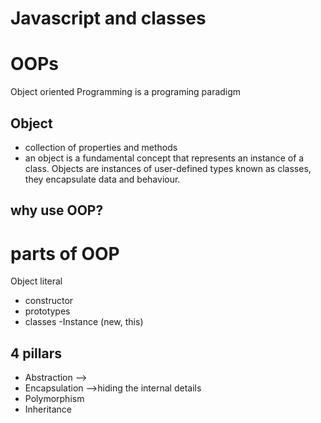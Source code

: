 # Javascript and classes

# OOPs
Object oriented Programming is a programing paradigm

## Object
- collection of properties and methods
-  an object is a fundamental concept that represents an instance of a class. Objects are instances of user-defined types known as classes, they encapsulate data and behaviour.

## why use OOP?

# parts of OOP
 Object literal 
 - constructor
 - prototypes
 - classes
 -Instance (new, this) 

 ## 4 pillars 
 - Abstraction  --> 
 - Encapsulation -->hiding the internal details
 - Polymorphism
 - Inheritance



